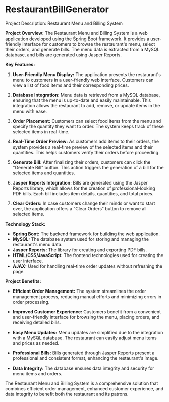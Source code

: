 # RestaurantBillGenerator

Project Description: Restaurant Menu and Billing System

**Project Overview:**
The Restaurant Menu and Billing System is a web application developed using the Spring Boot framework. It provides a user-friendly interface for customers to browse the restaurant's menu, select their orders, and generate bills. The menu data is extracted from a MySQL database, and bills are generated using Jasper Reports.

**Key Features:**

1. **User-Friendly Menu Display:** The application presents the restaurant's menu to customers in a user-friendly web interface. Customers can view a list of food items and their corresponding prices.

2. **Database Integration:** Menu data is retrieved from a MySQL database, ensuring that the menu is up-to-date and easily maintainable. This integration allows the restaurant to add, remove, or update items in the menu with ease.

3. **Order Placement:** Customers can select food items from the menu and specify the quantity they want to order. The system keeps track of these selected items in real-time.

4. **Real-Time Order Preview:** As customers add items to their orders, the system provides a real-time preview of the selected items and their quantities. This helps customers verify their orders before proceeding.

5. **Generate Bill:** After finalizing their orders, customers can click the "Generate Bill" button. This action triggers the generation of a bill for the selected items and quantities.

6. **Jasper Reports Integration:** Bills are generated using the Jasper Reports library, which allows for the creation of professional-looking PDF bills. Each bill includes item details, quantities, and total prices.

7. **Clear Orders:** In case customers change their minds or want to start over, the application offers a "Clear Orders" button to remove all selected items.

**Technology Stack:**

- **Spring Boot:** The backend framework for building the web application.
- **MySQL:** The database system used for storing and managing the restaurant's menu data.
- **Jasper Reports:** The library for creating and exporting PDF bills.
- **HTML/CSS/JavaScript:** The frontend technologies used for creating the user interface.
- **AJAX:** Used for handling real-time order updates without refreshing the page.

**Project Benefits:**

- **Efficient Order Management:** The system streamlines the order management process, reducing manual efforts and minimizing errors in order processing.

- **Improved Customer Experience:** Customers benefit from a convenient and user-friendly interface for browsing the menu, placing orders, and receiving detailed bills.

- **Easy Menu Updates:** Menu updates are simplified due to the integration with a MySQL database. The restaurant can easily adjust menu items and prices as needed.

- **Professional Bills:** Bills generated through Jasper Reports present a professional and consistent format, enhancing the restaurant's image.

- **Data Integrity:** The database ensures data integrity and security for menu items and orders.

The Restaurant Menu and Billing System is a comprehensive solution that combines efficient order management, enhanced customer experience, and data integrity to benefit both the restaurant and its patrons.
